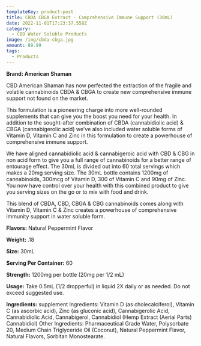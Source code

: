 ```yaml
---
templateKey: product-post
title: CBDA CBGA Extract - Comprehensive Immune Support (30mL)
date: 2022-11-01T17:23:37.558Z
category:
  - CBD Water Soluble Products
image: /img/cbda-cbga.jpg
amount: 89.99
tags:
  - Products
---
```

 **Brand: American Shaman**

CBD American Shaman has now perfected the extraction of the fragile and volatile cannabinoids CBDA & CBGA to create new comprehensive immune support not found on the market. 

This formulation is a pioneering charge into more well-rounded supplements that can give you the boost you need for your health. In addition to the sought-after combination of CBDA (cannabidiolic acid) & CBGA (cannabigerolic acid) we've also included water soluble forms of Vitamin D, Vitamin C and Zinc in this formulation to create a powerhouse of comprehensive immune support.

We have aligned cannabidiolic acid & cannabigeroic acid with CBD & CBG in non acid form to give you a full range of cannabinoids for a better range of entourage effect. The 30mL is divided out into 60 total servings which makes a 20mg serving size. The 30mL bottle contains 1200mg of cannabinoids, 300mcg of Vitamin D, 300 of Vitamin C and 90mg of Zinc. You now have control over your health with this combined product to give you serving sizes on the go or to mix with food and drink.

This blend of CBDA, CBD, CBGA & CBG cannabinoids comes along with Vitamin D, Vitamin C & Zinc creates a powerhouse of comprehensive immunity support in water soluble form.

**Flavors:** Natural Peppermint Flavor

**Weight:** .18

**Size:** 30mL

**Serving Per Container:** 60

**Strength:** 1200mg per bottle (20mg per 1/2 mL)

**Usage:** Take 0.5mL (1/2 dropperful) in liquid 2X daily or as needed. Do not exceed suggested use.

**Ingredients:** supplement Ingredients: Vitamin D (as cholecalciferol), Vitamin C (as ascorbic acid), Zinc (as gluconic acid), Cannabigerolic Acid, Cannabidiolic Acid, Cannabigerol, Cannabidiol (Hemp Extract (Aerial Parts) Cannabidiol) Other Ingredients: Pharmaceutical Grade Water, Polysorbate 20, Medium Chain Triglyceride Oil (Coconut), Natural Peppermint Flavor, Natural Flavors, Sorbitan Monostearate.